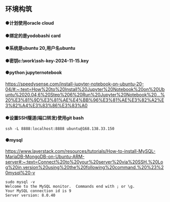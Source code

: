## 环境构筑
#### ●计划使用oracle cloud
#### ●绑定的是yodobashi card
#### ●系统是ubuntu 20,用户名ubuntu
#### ●密钥c:\work\ssh-key-2024-11-15.key
#### ●python jupyternotebook 
https://speedysense.com/install-jupyter-notebook-on-ubuntu-20-04/#:~:text=How%20to%20Install%20Jupyter%20Notebook%20on%20Ubuntu%2020.04,6%20Step%206%20Run%20Jupyter%20Notebook%20...%20%E3%81%9D%E3%81%AE%E4%BB%96%E3%81%AE%E3%82%A2%E3%82%A4%E3%83%86%E3%83%A0
#### ●设置SSH隧道(端口转发)使用git bash
`ssh -L 8888:localhost:8888 ubuntu@168.138.33.150`
#### ●mysql
https://www.layerstack.com/resources/tutorials/How-to-install-MySQL-MariaDB-MongoDB-on-Ubuntu-ARM-server#:~:text=Connect%20to%20your%20server%20via%20SSH.%20Log%20in,version%20using%20the%20following%20command.%20%23%20mysql%20-v
```
sudo mysql -v
Welcome to the MySQL monitor.  Commands end with ; or \g.
Your MySQL connection id is 9
Server version: 8.0.40
```
